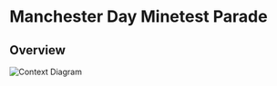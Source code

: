 Manchester Day Minetest Parade
==============================

Overview
--------

![Context Diagram](http://www.gliffy.com/go/publish/image/8610819/M.png)
